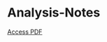 # Analysis-Notes

<a target="_blank" href="https://joshuaan.github.io/Analysis-Notes/main.pdf">Access PDF</a>

